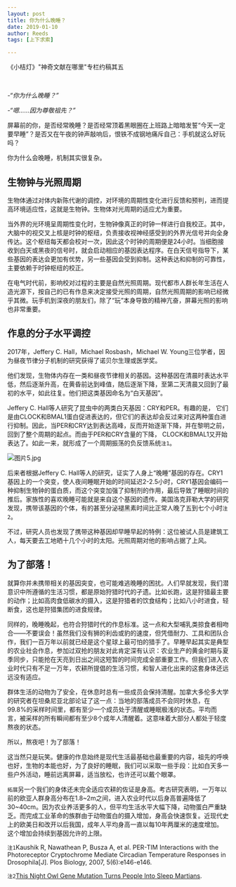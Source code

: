 ```yaml
---
layout: post
title: 你为什么晚睡？
date: 2019-01-10
author: Reeds
tags: [上下求索]

---
```


 《小桔灯》"神奇文献在哪里"专栏约稿其五

<!--- more ---><br>

*-“你为什么晚睡？”*

*-“嗯……因为尊敬祖先？”*

屏幕前的你，是否经常晚睡？是否经常顶着黑眼圈在上班路上暗暗发誓“今天一定要早睡”？是否又在午夜的钟声敲响后，恨铁不成钢地痛斥自己：手机就这么好玩吗？

你为什么会晚睡，机制其实很复杂。

## 生物钟与光照周期

生物体通过对体内新陈代谢的调控，对环境的周期性变化进行反馈和预判，进而提高环境适应性，这就是生物钟。生物体对光周期的适应尤为重要。

当外界的光环境呈周期性变化时，生物钟像真正的时钟一样进行自我校正。其中，大脑中的视交叉上核是时钟的枢纽，负责接收视神经感受到的外界光信号并向全身传达。这个枢纽每天都会校对一次，因此这个时钟的周期便是24小时。当细胞接收到白天或黑夜的信号时，就会启动相应的基因表达程序。在白天信号指导下，某些基因的表达会更加有优势，另一些基因会受到抑制。这种表达和抑制的可靠性，主要依赖于时钟枢纽的校正。

在电气时代前，影响校对过程的主要是自然光照周期。现代都市人群长年生活在人造光源下，按自己的已有作息来决定接受光照的周期，自然光照周期的影响已经微乎其微。玩手机到深夜的朋友们，除了“玩”本身导致的精神亢奋，屏幕光照的影响也非常重要。

## 作息的分子水平调控

2017年，Jeffery C. Hall，Michael Rosbash，Michael W. Young三位学者，因为昼夜节律分子机制的研究获得了诺贝尔生理或医学奖。

他们发现，生物体内存在一类和昼夜节律相关的基因。这种基因在清晨时表达水平低，然后逐渐升高，在黄昏前达到峰值，随后逐渐下降，至第二天清晨又回到了最初的水平，如此往复。他们把这类基因命名为“白天基因”。

Jeffery C. Hall等人研究了昆虫中的两类白天基因：CRY和PER。有趣的是， 它们是由CLOCK和BMAL1蛋白促进表达的，但它们的表达却会反过来对这两种蛋白进行抑制。因此，当PER和CRY达到表达高峰，反而开始逐渐下降，并在黎明之前，回到了整个周期的起点。而由于PER和CRY含量的下降， CLOCK和BMAL1又开始表达了。如此一来，就形成了一个周期振荡的负反馈系统`注1`。

![图片5.jpg](https://s2.loli.net/2022/01/17/LPv9z2NVCOjXEiF.jpg)

后来者根据Jeffery C. Hall等人的研究，证实了人身上“晚睡”基因的存在。CRY1基因上的一个突变，使人夜间睡眠开始的时间延迟2-2.5小时，CRY1基因会编码一种抑制生物钟的蛋白质，而这个突变加强了抑制剂的作用，最后导致了睡眠时间的推后。家族性的喜欢晚睡可能就是来自这个基因的遗传。美国洛克菲勒大学的研究发现，携带该基因的个体，有的甚至分泌褪黑素时间比正常人晚了五到七个小时`注2`。

不过，研究人员也发现了携带这种基因却早睡早起的特例：这位被试人员是建筑工人，每天要去工地晒十几个小时的太阳。光照周期对他的影响占据了上风。

## 为了部落！

就算你并未携带相关的基因突变，也可能难逃晚睡的困扰。人们早就发现，我们潜意识中所遵循的生活习惯，都是原始狩猎时代的孑遗。比如长跑，这是狩猎最主要的动作；比如高肉食低碳水的摄入，这是狩猎者的饮食结构；比如八小时进食，轻断食，这也是狩猎集团的进食规律。

同样的，晚睡晚起，也符合狩猎时代的作息标准。这一点和大型哺乳类掠食者相吻合——不要误会！虽然我们没有狮的利齿或豹的速度，但凭借耐力、工具和团队合作，我们一百万年以前就已经是这个星球上最可怕的猎手了。早睡早起其实是典型的农业社会作息，参加过双抢的朋友对此肯定深有认识：农业生产的黄金时期与夏季同步，只能抢在天亮到日出之间这短暂的时间完成全部重要工作。但我们进入农业时代只有不足一万年，农耕所提倡的生活习惯，和智人进化出来的这套身体还远远没有适应。

群体生活的动物为了安全，在休息时总有一些成员会保持清醒。加拿大多伦多大学的研究者在坦桑尼亚北部论证了这一点：当地的部落成员不会同时休息，在99.8%的采样时间里，都有至少一个成员处于清醒或睡眠极浅的状态。平均而言，被采样的所有瞬间都有至少8个成年人清醒着。这意味着大部分人都处于轻度熬夜的状态。

所以，熬夜吧！为了部落！

这当然只是玩笑。健康的作息始终是现代生活最基础也最重要的内容，祖先的呼唤也好，生物的本能也好，为了良好的睡眠，我们可以采取一些手段：比如白天多一些户外活动，睡前远离屏幕，适当放松，也许还可以戴个眼罩。

`拓展`另一个我们的身体还未完全适应农耕的佐证是身高。考古研究表明，一万年以前的欧亚人群身高分布在1.8~2m之间，进入农业时代以后身高普遍降低了30~40cm。因为农业养活更多的人，但平均生活水平大幅下降，动物蛋白严重缺乏。而完成工业革命的族群由于动物蛋白的摄入增加，身高会快速恢复。近现代史上的欧美日和改开以后我国，成年人平均身高一直以每10年两厘米的速度增加。这个增加会持续到基因允许的上限。

`注1`Kaushik R, Nawathean P, Busza A, et al. PER-TIM Interactions with the Photoreceptor Cryptochrome Mediate Circadian Temperature Responses in Drosophila[J]. Plos Biology, 2007, 5(6):e146-e146.

`注2`[This Night Owl Gene Mutation Turns People Into Sleep Martians](https://www.nbcnews.com/health/health-news/gene-mutation-affects-sleep-turning-people-martians-n743526).